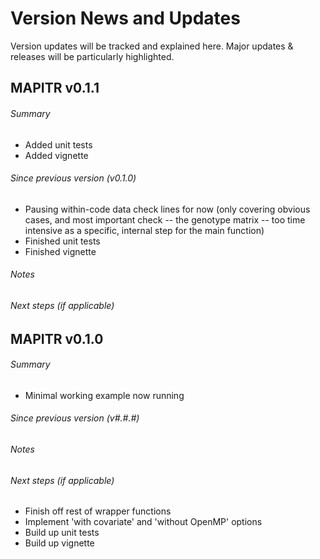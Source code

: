 # Version News and Updates

Version updates will be tracked and explained here. Major updates & releases will be particularly highlighted.

## MAPITR v0.1.1

###### Summary
* Added unit tests
* Added vignette

###### Since previous version (v0.1.0)
* Pausing within-code data check lines for now (only covering obvious cases, and most important check -- the genotype matrix -- too time intensive as a specific, internal step for the main function)
* Finished unit tests
* Finished vignette

###### Notes

###### Next steps (if applicable)


## MAPITR v0.1.0

###### Summary
* Minimal working example now running

###### Since previous version (v#.#.#)

###### Notes

###### Next steps (if applicable)
* Finish off rest of wrapper functions
* Implement 'with covariate' and 'without OpenMP' options
* Build up unit tests
* Build up vignette


<!---
## MAPITR v#.#.#

###### Summary

###### Since previous version (v#.#.#)

###### Notes

###### Next steps (if applicable)
-->

